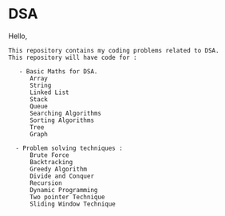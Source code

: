 # DSA

Hello,

    This repository contains my coding problems related to DSA.
    This repository will have code for :
    
       - Basic Maths for DSA.
          Array
          String
          Linked List
          Stack
          Queue
          Searching Algorithms
          Sorting Algorithms
          Tree 
          Graph

      - Problem solving techniques :
          Brute Force
          Backtracking
          Greedy Algorithm
          Divide and Conquer
          Recursion
          Dynamic Programming
          Two pointer Technique
          Sliding Window Technique
          
